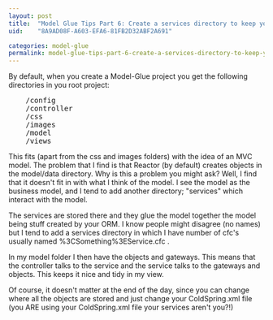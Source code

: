 ```yaml
---
layout: post
title:  "Model Glue Tips Part 6: Create a services directory to keep your model tidy"
uid:	"8A9AD08F-A603-EFA6-81FB2D32ABF2A691"

categories: model-glue
permalink: model-glue-tips-part-6-create-a-services-directory-to-keep-your-model-tidy
---
```

By default, when you create a Model-Glue project you get the following directories in you root project:
<pre>
	/config
	/controller
	/css
	/images
	/model
	/views
</pre>


This fits (apart from the css and images folders) with the idea of an MVC model. The problem that I find is that Reactor (by default) creates objects in the model/data directory. Why is this a problem you might ask? Well, I find that it doesn't fit in with what I think of the model. I see the model as the business model, and I tend to add another directory; "services" which interact with the model.

The services are stored there and they glue the model together the model being stuff created by your ORM. I know people might disagree (no names) but I tend to add a services directory in which I have number of cfc's usually named %3CSomething%3EService.cfc . 

In my model folder I then have the objects and gateways. This means that the controller talks to the service and the service talks to the gateways and objects. This keeps it nice and tidy in my view.

Of course, it doesn't matter at the end of the day, since you can change where all the objects are stored and just change your ColdSpring.xml file (you ARE using your ColdSpring.xml file your services aren't you?!)